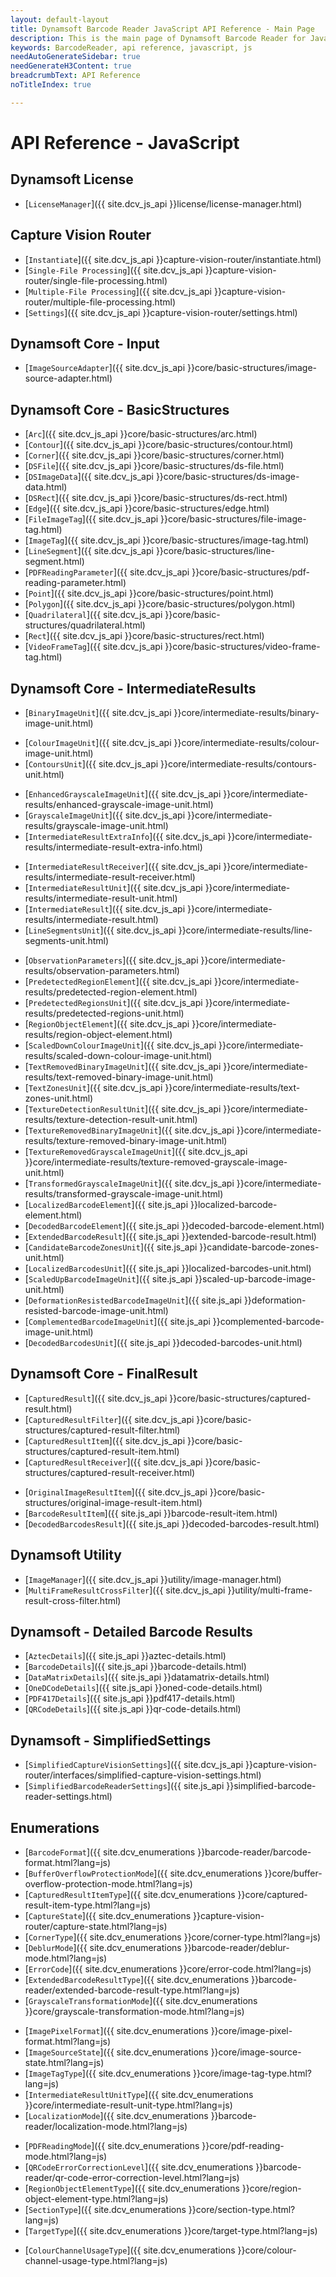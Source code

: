 ```yaml
---
layout: default-layout
title: Dynamsoft Barcode Reader JavaScript API Reference - Main Page
description: This is the main page of Dynamsoft Barcode Reader for JavaScript SDK API Reference.
keywords: BarcodeReader, api reference, javascript, js
needAutoGenerateSidebar: true
needGenerateH3Content: true
breadcrumbText: API Reference
noTitleIndex: true

---
```


# API Reference - JavaScript

## Dynamsoft License

- [`LicenseManager`]({{ site.dcv_js_api }}license/license-manager.html)
<!--- [`LicenseVerificationListener`]({{ site.dcv_js_api }}license/license-verification-listener.html)-->

## Capture Vision Router

- [`Instantiate`]({{ site.dcv_js_api }}capture-vision-router/instantiate.html)
- [`Single-File Processing`]({{ site.dcv_js_api }}capture-vision-router/single-file-processing.html)
- [`Multiple-File Processing`]({{ site.dcv_js_api }}capture-vision-router/multiple-file-processing.html)
- [`Settings`]({{ site.dcv_js_api }}capture-vision-router/settings.html)
<!--- [`Intermediate Result`]({{ site.dcv_js_api }}capture-vision-router/intermediate-result.html)-->

## Dynamsoft Core - Input

- [`ImageSourceAdapter`]({{ site.dcv_js_api }}core/basic-structures/image-source-adapter.html)

## Dynamsoft Core - BasicStructures

- [`Arc`]({{ site.dcv_js_api }}core/basic-structures/arc.html)
- [`Contour`]({{ site.dcv_js_api }}core/basic-structures/contour.html)
- [`Corner`]({{ site.dcv_js_api }}core/basic-structures/corner.html)
- [`DSFile`]({{ site.dcv_js_api }}core/basic-structures/ds-file.html)
- [`DSImageData`]({{ site.dcv_js_api }}core/basic-structures/ds-image-data.html)
- [`DSRect`]({{ site.dcv_js_api }}core/basic-structures/ds-rect.html)
- [`Edge`]({{ site.dcv_js_api }}core/basic-structures/edge.html)
- [`FileImageTag`]({{ site.dcv_js_api }}core/basic-structures/file-image-tag.html)
- [`ImageTag`]({{ site.dcv_js_api }}core/basic-structures/image-tag.html)
- [`LineSegment`]({{ site.dcv_js_api }}core/basic-structures/line-segment.html)
- [`PDFReadingParameter`]({{ site.dcv_js_api }}core/basic-structures/pdf-reading-parameter.html)
- [`Point`]({{ site.dcv_js_api }}core/basic-structures/point.html)
- [`Polygon`]({{ site.dcv_js_api }}core/basic-structures/polygon.html)
- [`Quadrilateral`]({{ site.dcv_js_api }}core/basic-structures/quadrilateral.html)
- [`Rect`]({{ site.dcv_js_api }}core/basic-structures/rect.html)
- [`VideoFrameTag`]({{ site.dcv_js_api }}core/basic-structures/video-frame-tag.html)


## Dynamsoft Core - IntermediateResults

- [`BinaryImageUnit`]({{ site.dcv_js_api }}core/intermediate-results/binary-image-unit.html)
<!--- [`CandidateQuadEdgesUnit`]({{ site.ddn_js_api }}candidate-quad-edges-unit.html)-->
- [`ColourImageUnit`]({{ site.dcv_js_api }}core/intermediate-results/colour-image-unit.html)
- [`ContoursUnit`]({{ site.dcv_js_api }}core/intermediate-results/contours-unit.html)
<!--- [`CornersUnit`]({{ site.ddn_js_api }}corners-unit.html)-->
<!--- [`DetectedQuadElement`]({{ site.ddn_js_api }}detected-quad-element.html)-->
<!--- [`DetectedQuadsUnit`]({{ site.ddn_js_api }}detected-quads-unit.html)-->
- [`EnhancedGrayscaleImageUnit`]({{ site.dcv_js_api }}core/intermediate-results/enhanced-grayscale-image-unit.html)
- [`GrayscaleImageUnit`]({{ site.dcv_js_api }}core/intermediate-results/grayscale-image-unit.html)
- [`IntermediateResultExtraInfo`]({{ site.dcv_js_api }}core/intermediate-results/intermediate-result-extra-info.html)
<!--- [`IntermediateResultManager`]({{ site.dcv_js_api }}core/intermediate-results/intermediate-result-manager.html)-->
- [`IntermediateResultReceiver`]({{ site.dcv_js_api }}core/intermediate-results/intermediate-result-receiver.html)
- [`IntermediateResultUnit`]({{ site.dcv_js_api }}core/intermediate-results/intermediate-result-unit.html)
- [`IntermediateResult`]({{ site.dcv_js_api }}core/intermediate-results/intermediate-result.html)
- [`LineSegmentsUnit`]({{ site.dcv_js_api }}core/intermediate-results/line-segments-unit.html)
<!--- [`LongLinesUnit`]({{ site.ddn_js_api }}long-lines-unit.html)-->
<!--- [`NormalizedImageElement`]({{ site.ddn_js_api }}normalized-image-element.html)-->
<!--- [`NormalizedImageUnit`]({{ site.ddn_js_api }}normalized-images-unit.html)-->
- [`ObservationParameters`]({{ site.dcv_js_api }}core/intermediate-results/observation-parameters.html)
- [`PredetectedRegionElement`]({{ site.dcv_js_api }}core/intermediate-results/predetected-region-element.html)
- [`PredetectedRegionsUnit`]({{ site.dcv_js_api }}core/intermediate-results/predetected-regions-unit.html)
- [`RegionObjectElement`]({{ site.dcv_js_api }}core/intermediate-results/region-object-element.html)
- [`ScaledDownColourImageUnit`]({{ site.dcv_js_api }}core/intermediate-results/scaled-down-colour-image-unit.html)
- [`TextRemovedBinaryImageUnit`]({{ site.dcv_js_api }}core/intermediate-results/text-removed-binary-image-unit.html)
- [`TextZonesUnit`]({{ site.dcv_js_api }}core/intermediate-results/text-zones-unit.html)
- [`TextureDetectionResultUnit`]({{ site.dcv_js_api }}core/intermediate-results/texture-detection-result-unit.html)
- [`TextureRemovedBinaryImageUnit`]({{ site.dcv_js_api }}core/intermediate-results/texture-removed-binary-image-unit.html)
- [`TextureRemovedGrayscaleImageUnit`]({{ site.dcv_js_api }}core/intermediate-results/texture-removed-grayscale-image-unit.html)
- [`TransformedGrayscaleImageUnit`]({{ site.dcv_js_api }}core/intermediate-results/transformed-grayscale-image-unit.html)
- [`LocalizedBarcodeElement`]({{ site.js_api }}localized-barcode-element.html)
- [`DecodedBarcodeElement`]({{ site.js_api }}decoded-barcode-element.html)
- [`ExtendedBarcodeResult`]({{ site.js_api }}extended-barcode-result.html)
- [`CandidateBarcodeZonesUnit`]({{ site.js_api }}candidate-barcode-zones-unit.html)
- [`LocalizedBarcodesUnit`]({{ site.js_api }}localized-barcodes-unit.html)
- [`ScaledUpBarcodeImageUnit`]({{ site.js_api }}scaled-up-barcode-image-unit.html)
- [`DeformationResistedBarcodeImageUnit`]({{ site.js_api }}deformation-resisted-barcode-image-unit.html)
- [`ComplementedBarcodeImageUnit`]({{ site.js_api }}complemented-barcode-image-unit.html)
- [`DecodedBarcodesUnit`]({{ site.js_api }}decoded-barcodes-unit.html)


## Dynamsoft Core - FinalResult

- [`CapturedResult`]({{ site.dcv_js_api }}core/basic-structures/captured-result.html)
- [`CapturedResultFilter`]({{ site.dcv_js_api }}core/basic-structures/captured-result-filter.html)
- [`CapturedResultItem`]({{ site.dcv_js_api }}core/basic-structures/captured-result-item.html)
- [`CapturedResultReceiver`]({{ site.dcv_js_api }}core/basic-structures/captured-result-receiver.html)
<!--- [`DetectedQuadResultItem`]({{ site.ddn_js_api }}detected-quad-result-item.html)-->
<!--- [`DetectedQuadsResult`]({{ site.ddn_js_api }}detected-quads-result.html)-->
<!--- [`NormalizedImageResultItem`]({{ site.ddn_js_api }}normalized-image-result-item.html)-->
<!--- [`NormalizedImagesResult`]({{ site.ddn_js_api }}normalized-images-result.html)-->
- [`OriginalImageResultItem`]({{ site.dcv_js_api }}core/basic-structures/original-image-result-item.html)
- [`BarcodeResultItem`]({{ site.js_api }}barcode-result-item.html)
- [`DecodedBarcodesResult`]({{ site.js_api }}decoded-barcodes-result.html)

## Dynamsoft Utility

- [`ImageManager`]({{ site.dcv_js_api }}utility/image-manager.html)
- [`MultiFrameResultCrossFilter`]({{ site.dcv_js_api }}utility/multi-frame-result-cross-filter.html)

## Dynamsoft - Detailed Barcode Results

- [`AztecDetails`]({{ site.js_api }}aztec-details.html)
- [`BarcodeDetails`]({{ site.js_api }}barcode-details.html)
- [`DataMatrixDetails`]({{ site.js_api }}datamatrix-details.html)
- [`OneDCodeDetails`]({{ site.js_api }}oned-code-details.html)
- [`PDF417Details`]({{ site.js_api }}pdf417-details.html)
- [`QRCodeDetails`]({{ site.js_api }}qr-code-details.html)

## Dynamsoft - SimplifiedSettings

- [`SimplifiedCaptureVisionSettings`]({{ site.dcv_js_api }}capture-vision-router/interfaces/simplified-capture-vision-settings.html)
- [`SimplifiedBarcodeReaderSettings`]({{ site.js_api }}simplified-barcode-reader-settings.html)

## Enumerations

- [`BarcodeFormat`]({{ site.dcv_enumerations }}barcode-reader/barcode-format.html?lang=js)
- [`BufferOverflowProtectionMode`]({{ site.dcv_enumerations }}core/buffer-overflow-protection-mode.html?lang=js)
- [`CapturedResultItemType`]({{ site.dcv_enumerations }}core/captured-result-item-type.html?lang=js)
- [`CaptureState`]({{ site.dcv_enumerations }}capture-vision-router/capture-state.html?lang=js)
- [`CornerType`]({{ site.dcv_enumerations }}core/corner-type.html?lang=js)
- [`DeblurMode`]({{ site.dcv_enumerations }}barcode-reader/deblur-mode.html?lang=js)
- [`ErrorCode`]({{ site.dcv_enumerations }}core/error-code.html?lang=js)
- [`ExtendedBarcodeResultType`]({{ site.dcv_enumerations }}barcode-reader/extended-barcode-result-type.html?lang=js)
- [`GrayscaleTransformationMode`]({{ site.dcv_enumerations }}core/grayscale-transformation-mode.html?lang=js)
<!--- [`image-capture-distance-mode`]({{ site.dcv_enumerations }}core/image-capture-distance-mode.html?lang=js)-->
- [`ImagePixelFormat`]({{ site.dcv_enumerations }}core/image-pixel-format.html?lang=js)
- [`ImageSourceState`]({{ site.dcv_enumerations }}core/image-source-state.html?lang=js)
- [`ImageTagType`]({{ site.dcv_enumerations }}core/image-tag-type.html?lang=js)
- [`IntermediateResultUnitType`]({{ site.dcv_enumerations }}core/intermediate-result-unit-type.html?lang=js)
- [`LocalizationMode`]({{ site.dcv_enumerations }}barcode-reader/localization-mode.html?lang=js)
<!--- [`MappingStatus`]({{ site.enums }}code-parser/mapping-status.html?lang=js)-->
- [`PDFReadingMode`]({{ site.dcv_enumerations }}core/pdf-reading-mode.html?lang=js)
- [`QRCodeErrorCorrectionLevel`]({{ site.dcv_enumerations }}barcode-reader/qr-code-error-correction-level.html?lang=js)
- [`RegionObjectElementType`]({{ site.dcv_enumerations }}core/region-object-element-type.html?lang=js)
- [`SectionType`]({{ site.dcv_enumerations }}core/section-type.html?lang=js)
- [`TargetType`]({{ site.dcv_enumerations }}core/target-type.html?lang=js)
<!--- [`ValidationStatus`]({{ site.enums }}code-parser/validation-status.html?lang=js)-->
<!--- [`video-frame-quality.html`]({{ site.enums }}core/video-frame-quality.html?lang=js)-->
- [`ColourChannelUsageType`]({{ site.dcv_enumerations }}core/colour-channel-usage-type.html?lang=js)